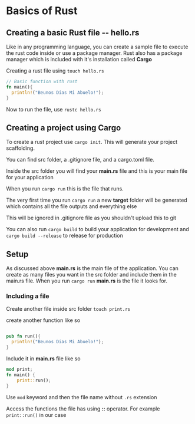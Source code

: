 # Basics of Rust

## Creating a basic Rust file -- hello.rs

Like in any programming language, you can create a sample file to execute the rust code inside or use a package manager. Rust also has a package manager which is included with it's installation called **Cargo**

Creating a rust file using `touch hello.rs`

```rust
// Basic function with rust
fn main(){
  println!("Beunos Dias Mi Abuelo!");
}
```

Now to run the file, use `rustc hello.rs`

## Creating a project using Cargo

To create a rust project use `cargo init`. This will generate your project scaffolding.

You can find src folder, a .gitignore file, and a cargo.toml file.

Inside the src folder you will find your **main.rs** file and this is your main file for your application

When you run `cargo run` this is the file that runs.

The very first time you run `cargo run` a new **target** folder will be generated which contains all the file outputs and everything else

This will be ignored in .gitignore file as you shouldn't upload this to git

You can also run `cargo build` to build your application for development and `cargo build --release` to release for production

## Setup

As discussed above **main.rs** is the main file of the application. You can create as many files you want in the src folder and include them in the main.rs file. When you run `cargo run` **main.rs** is the file it looks for.

### Including a file

Create another file inside src folder `touch print.rs`

create another function like so

```rust

pub fn run(){
  println!("Beunos Dias Mi Abuelo!");
}
```

Include it in **main.rs** file like so

```rust
mod print;
fn main() {
    print::run();
}
```

Use `mod` keyword and then the file name without `.rs` extension

Access the functions the file has using **::** operator. For example `print::run()` in our case
